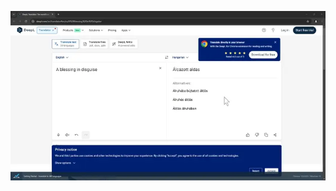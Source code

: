 ![deepl-atomation-tool](https://github.com/alexlyul/deepl-automation-testcafe/blob/master/.preview/ezgif-6ee282376dd6fd.webp?raw=true)